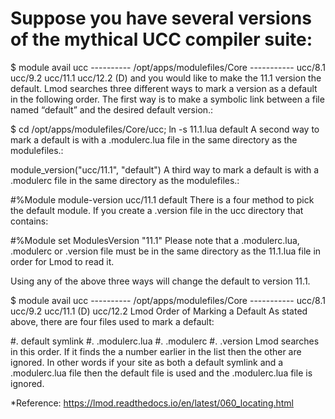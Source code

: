 # Suppose you have several versions of the mythical UCC compiler suite:

$ module avail ucc
---------- /opt/apps/modulefiles/Core -----------
ucc/8.1   ucc/9.2   ucc/11.1   ucc/12.2 (D)
and you would like to make the 11.1 version the default. Lmod searches three different ways to mark a version as a default in the following order. The first way is to make a symbolic link between a file named “default” and the desired default version.:

$ cd /opt/apps/modulefiles/Core/ucc; ln -s 11.1.lua default
A second way to mark a default is with a .modulerc.lua file in the same directory as the modulefiles.:

module_version("ucc/11.1", "default")
A third way to mark a default is with a .modulerc file in the same directory as the modulefiles.:

#%Module
module-version ucc/11.1 default
There is a four method to pick the default module. If you create a .version file in the ucc directory that contains:

#%Module
set   ModulesVersion   "11.1"
Please note that a .modulerc.lua, .modulerc or .version file must be in the same directory as the 11.1.lua file in order for Lmod to read it.

Using any of the above three ways will change the default to version 11.1.

$ module avail ucc
---------- /opt/apps/modulefiles/Core -----------
ucc/8.1   ucc/9.2   ucc/11.1 (D)   ucc/12.2
Lmod Order of Marking a Default
As stated above, there are four files used to mark a default:

#. default symlink
#. .modulerc.lua
#. .modulerc
#. .version
Lmod searches in this order. If it finds the a number earlier in the list then the other are ignored. In other words if your site as both a default symlink and a .modulerc.lua file then the default file is used and the .modulerc.lua file is ignored.

*Reference: https://lmod.readthedocs.io/en/latest/060_locating.html

